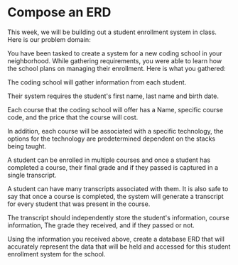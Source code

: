 # Compose an ERD

This week, we will be building out a student enrollment system
in class. Here is our problem domain:

You have been tasked to create a system for a new coding school
in your neighborhood. While gathering requirements,
you were able to learn how the school plans on managing their
enrollment. Here is what you gathered:

The coding school will gather information from each student.

Their system requires the student's first name, last name and birth date.

Each course that the coding school will offer has a Name, specific course code, and the price that the course will cost.

In addition, each course will be associated with a specific technology, the options for the technology are predetermined dependent on the stacks being taught.

A student can be enrolled in multiple courses and once a student has completed a course, their final grade and if they passed is captured in a single transcript.

A student can have many transcripts associated with them. It is also safe to say that once a course is completed, the system will generate a transcript for every student that was present in the course.

The transcript should independently store the student's information,
course information, The grade they received, and if they passed or not.

Using the information you received above, create a database ERD that will accurately represent the data that will be held and accessed for this student enrollment system for the school.

